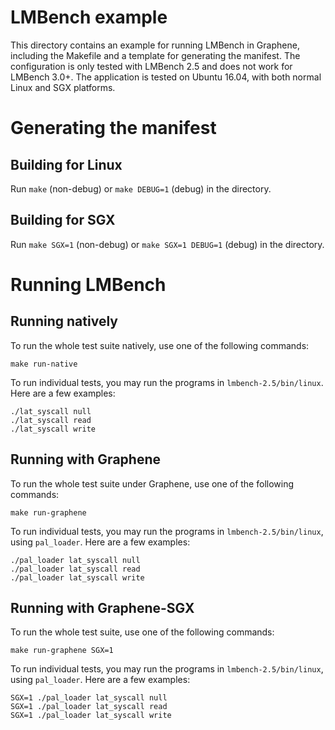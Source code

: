 # LMBench example

This directory contains an example for running LMBench in Graphene, including
the Makefile and a template for generating the manifest. The configuration
is only tested with LMBench 2.5 and does not work for LMBench 3.0+. The
application is tested on Ubuntu 16.04, with both normal Linux and SGX platforms.

# Generating the manifest

## Building for Linux

Run `make` (non-debug) or `make DEBUG=1` (debug) in the directory.

## Building for SGX

Run `make SGX=1` (non-debug) or `make SGX=1 DEBUG=1` (debug) in the directory.

# Running LMBench

## Running natively

To run the whole test suite natively, use one of the following commands:
```
make run-native

```

To run individual tests, you may run the programs in `lmbench-2.5/bin/linux`.
Here are a few examples:
```
./lat_syscall null
./lat_syscall read
./lat_syscall write
```

## Running with Graphene

To run the whole test suite under Graphene, use one of the following commands:
```
make run-graphene
```

To run individual tests, you may run the programs in `lmbench-2.5/bin/linux`,
using `pal_loader`. Here are a few examples:
```
./pal_loader lat_syscall null
./pal_loader lat_syscall read
./pal_loader lat_syscall write
```

## Running with Graphene-SGX

To run the whole test suite, use one of the following commands:
```
make run-graphene SGX=1
```

To run individual tests, you may run the programs in `lmbench-2.5/bin/linux`,
using `pal_loader`. Here are a few examples:
```
SGX=1 ./pal_loader lat_syscall null
SGX=1 ./pal_loader lat_syscall read
SGX=1 ./pal_loader lat_syscall write
```
